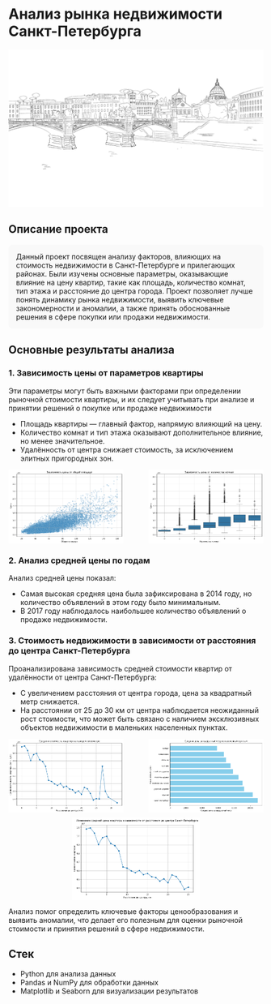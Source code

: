 # Анализ рынка недвижимости Санкт-Петербурга

![Санкт-Петербург](https://github.com/KsenyaVasilchenko/Practicum_projects/blob/main/EDA_project2/images_project2/october03.jpg)

## Описание проекта

<div style="background-color: #f9f9f9; padding: 15px; border-radius: 8px;">
Данный проект посвящен анализу факторов, влияющих на стоимость недвижимости в Санкт-Петербурге и прилегающих районах. Были изучены основные параметры, оказывающие влияние на цену квартир, такие как площадь, количество комнат, тип этажа и расстояние до центра города. Проект позволяет лучше понять динамику рынка недвижимости, выявить ключевые закономерности и аномалии, а также принять обоснованные решения в сфере покупки или продажи недвижимости.
</div>

## Основные результаты анализа

### 1. Зависимость цены от параметров квартиры
Эти параметры могут быть важными факторами при определении рыночной стоимости квартиры, и их следует учитывать при анализе и принятии решений о покупке или продаже недвижимости
- Площадь квартиры — главный фактор, напрямую влияющий на цену.
- Количество комнат и тип этажа оказывают дополнительное влияние, но менее значительное.
- Удалённость от центра снижает стоимость, за исключением элитных пригородных зон.

<div style="display: flex; justify-content: space-between; gap: 10px;">
  <img src="https://github.com/KsenyaVasilchenko/Practicum_projects/blob/main/EDA_project2/images_project2/depend_price_area.png" alt="График зависимости цены от общей площади" width="45%">
  <img src="https://github.com/KsenyaVasilchenko/Practicum_projects/blob/main/EDA_project2/images_project2/depend_price_rooms.png" alt="График зависимости цены от количества комнат" width="45%">
</div>

### 2. Анализ средней цены по годам
Анализ средней цены показал:
- Самая высокая средняя цена была зафиксирована в 2014 году, но количество объявлений в этом году было минимальным.
- В 2017 году наблюдалось наибольшее количество объявлений о продаже недвижимости.

### 3. Стоимость недвижимости в зависимости от расстояния до центра Санкт-Петербурга
Проанализирована зависимость средней стоимости квартир от удалённости от центра Санкт-Петербурга:
- С увеличением расстояния от центра города, цена за квадратный метр снижается.
- На расстоянии от 25 до 30 км от центра наблюдается неожиданный рост стоимости, что может быть связано с наличием эксклюзивных объектов недвижимости в маленьких населенных пунктах.


<div style="display: flex; justify-content: space-between; gap: 10px;">
  <img src="https://github.com/KsenyaVasilchenko/Practicum_projects/blob/main/EDA_project2/images_project2/price_distance.png" alt="Анализ стоимости по расстоянию" width="45%">
  <img src="https://github.com/KsenyaVasilchenko/Practicum_projects/blob/main/EDA_project2/images_project2/price_locality.png" alt="Анализ стоимости по локации" width="45%">
</div>

<div style="display: flex; justify-content: center; margin-top: 10px;">
  <img src="https://github.com/KsenyaVasilchenko/Practicum_projects/blob/main/EDA_project2/images_project2/price_citycenters.png" alt="Анализ стоимости по локации до центра" width="50%">
</div>

Анализ помог определить ключевые факторы ценообразования и выявить аномалии, что делает его полезным для оценки рыночной стоимости и принятия решений в сфере недвижимости.


## Стек
- Python для анализа данных
- Pandas и NumPy для обработки данных
- Matplotlib и Seaborn для визуализации результатов
